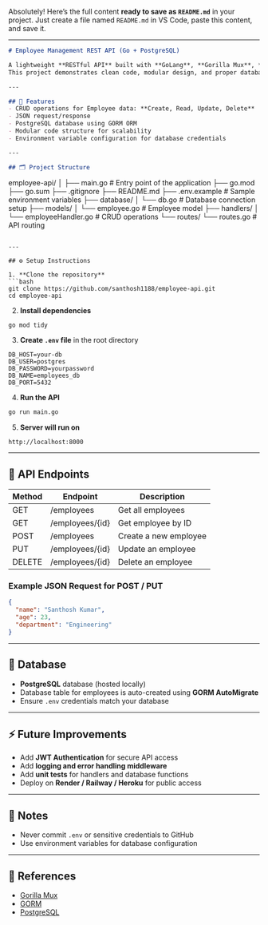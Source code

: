 Absolutely! Here’s the full content **ready to save as `README.md`** in your project. Just create a file named `README.md` in VS Code, paste this content, and save it.

---

```markdown
# Employee Management REST API (Go + PostgreSQL)

A lightweight **RESTful API** built with **GoLang**, **Gorilla Mux**, **GORM**, and **PostgreSQL** for managing employee records.  
This project demonstrates clean code, modular design, and proper database integration.

---

## 🚀 Features
- CRUD operations for Employee data: **Create, Read, Update, Delete**  
- JSON request/response  
- PostgreSQL database using GORM ORM  
- Modular code structure for scalability  
- Environment variable configuration for database credentials  

---

## 🗂️ Project Structure

```

employee-api/
│
├── main.go               # Entry point of the application
├── go.mod
├── go.sum
├── .gitignore
├── README.md
├── .env.example          # Sample environment variables
├── database/
│   └── db.go             # Database connection setup
├── models/
│   └── employee.go       # Employee model
├── handlers/
│   └── employeeHandler.go # CRUD operations
└── routes/
└── routes.go         # API routing

````

---

## ⚙️ Setup Instructions

1. **Clone the repository**
```bash
git clone https://github.com/santhosh1188/employee-api.git
cd employee-api
````

2. **Install dependencies**

```bash
go mod tidy
```

3. **Create `.env` file** in the root directory

```
DB_HOST=your-db
DB_USER=postgres
DB_PASSWORD=yourpassword
DB_NAME=employees_db
DB_PORT=5432
```

4. **Run the API**

```bash
go run main.go
```

5. **Server will run on**

```
http://localhost:8000
```

---

## 🧪 API Endpoints

| Method | Endpoint        | Description           |
| ------ | --------------- | --------------------- |
| GET    | /employees      | Get all employees     |
| GET    | /employees/{id} | Get employee by ID    |
| POST   | /employees      | Create a new employee |
| PUT    | /employees/{id} | Update an employee    |
| DELETE | /employees/{id} | Delete an employee    |

### Example JSON Request for POST / PUT

```json
{
  "name": "Santhosh Kumar",
  "age": 23,
  "department": "Engineering"
}
```

---

## 💾 Database

* **PostgreSQL** database (hosted locally)
* Database table for employees is auto-created using **GORM AutoMigrate**
* Ensure `.env` credentials match your database

---

## ⚡ Future Improvements

* Add **JWT Authentication** for secure API access
* Add **logging and error handling middleware**
* Add **unit tests** for handlers and database functions
* Deploy on **Render / Railway / Heroku** for public access

---

## 📌 Notes

* Never commit `.env` or sensitive credentials to GitHub
* Use environment variables for database configuration

---

## 📁 References

* [Gorilla Mux](https://github.com/gorilla/mux)
* [GORM](https://gorm.io/)
* [PostgreSQL](https://www.postgresql.org/)

```
